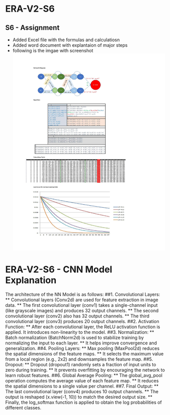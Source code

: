 # ERA-V2-S6
## S6 - Assignment

* Added Excel file with the formulas and calculatiosn
* Added word document with explantaion of major steps
* following is the imgae with screenshot ![Screenshot](https://github.com/SatamRoy/ERA-V2-S6/blob/main/S6%20-%20Assignment%20-BP_page-0001.jpg)


# ERA-V2-S6 - CNN Model Explanation 
The architecture of the NN Model is as follows:
##1.	Convolutional Layers:
**	Convolutional layers (Conv2d) are used for feature extraction in image data.
**	The first convolutional layer (conv1) takes a single-channel input (like grayscale images) and produces 32 output channels.
**	The second convolutional layer (conv2) also has 32 output channels.
**	The third convolutional layer (conv3) produces 20 output channels.
##2.	Activation Function:
**	After each convolutional layer, the ReLU activation function is applied. It introduces non-linearity to the model.
##3.	Normalization:
**	Batch normalization (BatchNorm2d) is used to stabilize training by normalizing the input to each layer.
**	It helps improve convergence and generalization.
##4.	Pooling Layers:
**	Max pooling (MaxPool2d) reduces the spatial dimensions of the feature maps.
**	It selects the maximum value from a local region (e.g., 2x2) and downsamples the feature map.
##5.	Dropout:
**	Dropout (dropout1) randomly sets a fraction of input units to zero during training.
**	It prevents overfitting by encouraging the network to learn robust features.
##6.	Global Average Pooling:
**	The global_avg_pool operation computes the average value of each feature map.
**	It reduces the spatial dimensions to a single value per channel.
##7.	Final Output:
**	The last convolutional layer (conv4) produces 10 output channels.
**	The output is reshaped (x.view(-1, 10)) to match the desired output size.
**	Finally, the log_softmax function is applied to obtain the log probabilities of different classes.
